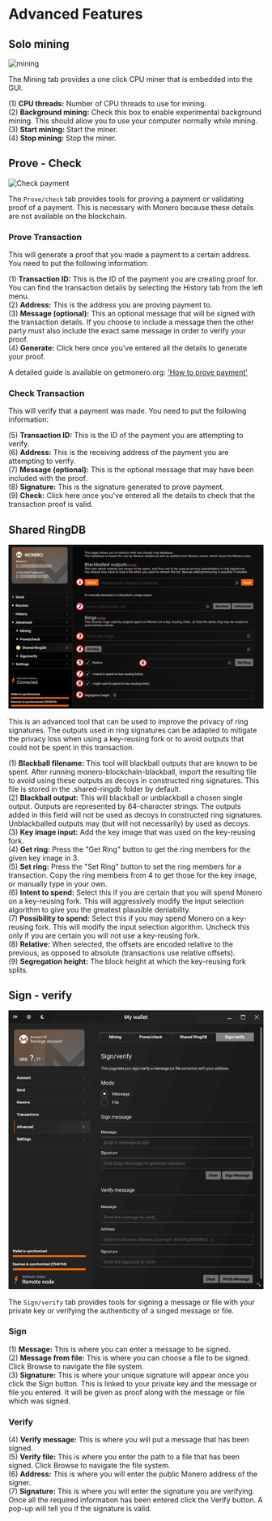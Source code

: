 # Advanced Features

## Solo mining

![mining](media/black_mining.png)

The Mining tab provides a one click CPU miner that is embedded into the GUI.

(1) **CPU threads:** Number of CPU threads to use for mining.    
(2) **Background mining:** Check this box to enable experimental background mining. This should allow you to use your computer normally while mining.    
(3) **Start mining:** Start the miner.    
(4) **Stop mining:** Stop the miner.    

## Prove - Check

![Check payment](media/black_prove-check.png)

The `Prove/check` tab provides tools for proving a payment or validating proof of a payment. This is necessary with Monero because these details are not available on the blockchain.

### Prove Transaction

This will generate a proof that you made a payment to a certain address. You need to put the following information:

(1) **Transaction ID:** This is the ID of the payment you are creating proof for. You can find the transaction details by selecting the History tab from the left menu.    
(2) **Address:** This is the address you are proving payment to.    
(3) **Message (optional):** This an optional message that will be signed with the transaction details. If you choose to include a message then the other party must also include the exact same message in order to verify your proof.    
(4) **Generate:** Click here once you've entered all the details to generate your proof.
&nbsp;

A detailed guide is available on getmonero.org: ['How to prove payment'](https://getmonero.org/resources/user-guides/prove-payment.html)

### Check Transaction

This will verify that a payment was made. You need to put the following information:

(5) **Transaction ID:** This is the ID of the payment you are attempting to verify.    
(6) **Address:** This is the receiving address of the payment you are attempting to verify.    
(7) **Message (optional):** This is the optional message that may have been included with the proof.    
(8) **Signature:** This is the signature generated to prove payment.    
(9) **Check:** Click here once you've entered all the details to check that the transaction proof is valid.    

## Shared RingDB

![shared ringdb](media/black_sharedringdb.png)

This is an advanced tool that can be used to improve the privacy of ring signatures. The outputs used in ring signatures can be adapted to mitigate the privacy loss when using a key-reusing fork or to avoid outputs that could not be spent in this transaction.

(1) **Blackball filename:** This tool will blackball outputs that are known to be spent. After running monero-blockchain-blackball, import the resulting file to avoid using these outputs as decoys in constructed ring signatures. This file is stored in the .shared-ringdb folder by default.    
(2) **Blackball output:** This will blackball or unblackball a chosen single output. Outputs are represented by 64-character strings. The outputs added in this field will not be used as decoys in constructed ring signatures. Unblackballed outputs may (but will not necessarily) by used as decoys.    
(3) **Key image input:** Add the key image that was used on the key-reusing fork.    
(4) **Get ring:** Press the "Get Ring" button to get the ring members for the given key image in 3.    
(5) **Set ring:** Press the "Set Ring" button to set the ring members for a transaction. Copy the ring members from 4 to get those for the key image, or manually type in your own.    
(6) **Intent to spend:** Select this if you are certain that you will spend Monero on a key-reusing fork. This will aggressively modify the input selection algorithm to give you the greatest plausible deniability.    
(7) **Possibility to spend:** Select this if you may spend Monero on a key-reusing fork. This will modify the input selection algorithm. Uncheck this only if you are certain you will not use a key-reusing fork.    
(8) **Relative:** When selected, the offsets are encoded relative to the previous, as opposed to absolute (transactions use relative offsets).    
(9) **Segregation height:** The block height at which the key-reusing fork splits.    

## Sign - verify

![sign/verify](media/black_sign-verify.png)

The `Sign/verify` tab provides tools for signing a message or file with your private key or verifying the authenticity of a singed message or file.

### Sign

(1) **Message:** This is where you can enter a message to be signed.    
(2) **Message from file:** This is where you can choose a file to be signed. Click Browse to navigate the file system.    
(3) **Signature:** This is where your unique signature will appear once you click the Sign button. This is linked to your private key and the message or file you entered. It will be given as proof along with the message or file which was signed.    

### Verify

(4) **Verify message:** This is where you will put a message that has been signed.    
(5) **Verify file:** This is where you enter the path to a file that has been signed. Click Browse to navigate the file system.    
(6) **Address:** This is where you will enter the public Monero address of the signer.    
(7) **Signature:** This is where you will enter the signature you are verifying. Once all the required information has been entered click the Verify button. A pop-up will tell you if the signature is valid.    


